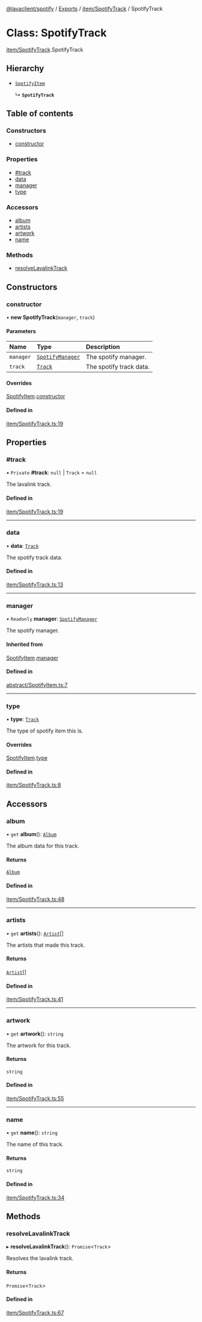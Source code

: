 [@lavaclient/spotify](../README.md) / [Exports](../modules.md) / [item/SpotifyTrack](../modules/item_spotifytrack.md) / SpotifyTrack

# Class: SpotifyTrack

[item/SpotifyTrack](../modules/item_spotifytrack.md).SpotifyTrack

## Hierarchy

- [`SpotifyItem`](abstract_spotifyitem.spotifyitem.md)

  ↳ **`SpotifyTrack`**

## Table of contents

### Constructors

- [constructor](item_spotifytrack.spotifytrack.md#constructor)

### Properties

- [#track](item_spotifytrack.spotifytrack.md##track)
- [data](item_spotifytrack.spotifytrack.md#data)
- [manager](item_spotifytrack.spotifytrack.md#manager)
- [type](item_spotifytrack.spotifytrack.md#type)

### Accessors

- [album](item_spotifytrack.spotifytrack.md#album)
- [artists](item_spotifytrack.spotifytrack.md#artists)
- [artwork](item_spotifytrack.spotifytrack.md#artwork)
- [name](item_spotifytrack.spotifytrack.md#name)

### Methods

- [resolveLavalinkTrack](item_spotifytrack.spotifytrack.md#resolvelavalinktrack)

## Constructors

### constructor

• **new SpotifyTrack**(`manager`, `track`)

#### Parameters

| Name | Type | Description |
| :------ | :------ | :------ |
| `manager` | [`SpotifyManager`](spotifymanager.spotifymanager-1.md) | The spotify manager. |
| `track` | [`Track`](../interfaces/spotify.spotify-1.track.md) | The spotify track data. |

#### Overrides

[SpotifyItem](abstract_spotifyitem.spotifyitem.md).[constructor](abstract_spotifyitem.spotifyitem.md#constructor)

#### Defined in

[item/SpotifyTrack.ts:19](https://github.com/Lavaclient/plugins/blob/9c6d497/packages/spotify/src/item/SpotifyTrack.ts#L19)

## Properties

### #track

• `Private` **#track**: ``null`` \| `Track` = `null`

The lavalink track.

#### Defined in

[item/SpotifyTrack.ts:19](https://github.com/Lavaclient/plugins/blob/9c6d497/packages/spotify/src/item/SpotifyTrack.ts#L19)

___

### data

• **data**: [`Track`](../interfaces/spotify.spotify-1.track.md)

The spotify track data.

#### Defined in

[item/SpotifyTrack.ts:13](https://github.com/Lavaclient/plugins/blob/9c6d497/packages/spotify/src/item/SpotifyTrack.ts#L13)

___

### manager

• `Readonly` **manager**: [`SpotifyManager`](spotifymanager.spotifymanager-1.md)

The spotify manager.

#### Inherited from

[SpotifyItem](abstract_spotifyitem.spotifyitem.md).[manager](abstract_spotifyitem.spotifyitem.md#manager)

#### Defined in

[abstract/SpotifyItem.ts:7](https://github.com/Lavaclient/plugins/blob/9c6d497/packages/spotify/src/abstract/SpotifyItem.ts#L7)

___

### type

• **type**: [`Track`](../enums/abstract_spotifyitem.spotifyitemtype.md#track)

The type of spotify item this is.

#### Overrides

[SpotifyItem](abstract_spotifyitem.spotifyitem.md).[type](abstract_spotifyitem.spotifyitem.md#type)

#### Defined in

[item/SpotifyTrack.ts:8](https://github.com/Lavaclient/plugins/blob/9c6d497/packages/spotify/src/item/SpotifyTrack.ts#L8)

## Accessors

### album

• `get` **album**(): [`Album`](../interfaces/spotify.spotify-1.album.md)

The album data for this track.

#### Returns

[`Album`](../interfaces/spotify.spotify-1.album.md)

#### Defined in

[item/SpotifyTrack.ts:48](https://github.com/Lavaclient/plugins/blob/9c6d497/packages/spotify/src/item/SpotifyTrack.ts#L48)

___

### artists

• `get` **artists**(): [`Artist`](../interfaces/spotify.spotify-1.artist.md)[]

The artists that made this track.

#### Returns

[`Artist`](../interfaces/spotify.spotify-1.artist.md)[]

#### Defined in

[item/SpotifyTrack.ts:41](https://github.com/Lavaclient/plugins/blob/9c6d497/packages/spotify/src/item/SpotifyTrack.ts#L41)

___

### artwork

• `get` **artwork**(): `string`

The artwork for this track.

#### Returns

`string`

#### Defined in

[item/SpotifyTrack.ts:55](https://github.com/Lavaclient/plugins/blob/9c6d497/packages/spotify/src/item/SpotifyTrack.ts#L55)

___

### name

• `get` **name**(): `string`

The name of this track.

#### Returns

`string`

#### Defined in

[item/SpotifyTrack.ts:34](https://github.com/Lavaclient/plugins/blob/9c6d497/packages/spotify/src/item/SpotifyTrack.ts#L34)

## Methods

### resolveLavalinkTrack

▸ **resolveLavalinkTrack**(): `Promise`<`Track`\>

Resolves the lavalink track.

#### Returns

`Promise`<`Track`\>

#### Defined in

[item/SpotifyTrack.ts:67](https://github.com/Lavaclient/plugins/blob/9c6d497/packages/spotify/src/item/SpotifyTrack.ts#L67)
